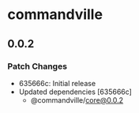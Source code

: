 # commandville

## 0.0.2
### Patch Changes

- 635666c: Initial release
- Updated dependencies [635666c]
  - @commandville/core@0.0.2
